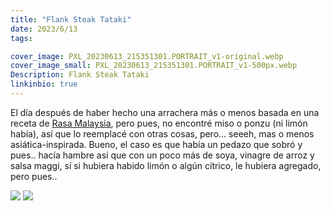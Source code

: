 ```yaml
---
title: "Flank Steak Tataki"
date: 2023/6/13
tags:

cover_image: PXL_20230613_215351301.PORTRAIT_v1-original.webp
cover_image_small: PXL_20230613_215351301.PORTRAIT_v1-500px.webp
Description: Flank Steak Tataki
linkinbio: true
---
```


El día después de haber hecho una arrachera más o menos basada en una receta de <a href="https://rasamalaysia.com/flank-steak/">Rasa Malaysia</a>, pero pues, no encontré miso o ponzu (ni limón había), así que lo reemplacé con otras cosas, pero... seeeh, mas o menos asiática-inspirada. Bueno, el caso es que había un pedazo que sobró y pues.. hacía hambre así que con un poco más de soya, vinagre de arroz y salsa maggi, sí si hubiera habido limón o algún cítrico, le hubiera agregado, pero pues.. 

[![](PXL_20230613_215351301.PORTRAIT_v1)](PXL_20230613_215351301.PORTRAIT_v1-original.webp)
[![](PXL_20230615_011250095.PORTRAIT_v1)](PXL_20230615_011250095.PORTRAIT_v1-original.webp)